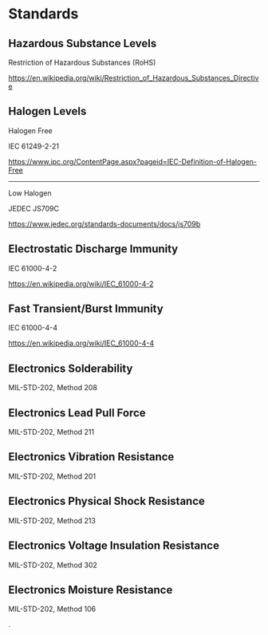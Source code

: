 # Standards

## Hazardous Substance Levels

Restriction of Hazardous Substances (RoHS)

https://en.wikipedia.org/wiki/Restriction_of_Hazardous_Substances_Directive

## Halogen Levels

Halogen Free

IEC 61249-2-21

https://www.ipc.org/ContentPage.aspx?pageid=IEC-Definition-of-Halogen-Free

---

Low Halogen

JEDEC JS709C

https://www.jedec.org/standards-documents/docs/js709b

## Electrostatic Discharge Immunity

IEC 61000-4-2

https://en.wikipedia.org/wiki/IEC_61000-4-2

## Fast Transient/Burst Immunity

IEC 61000-4-4

https://en.wikipedia.org/wiki/IEC_61000-4-4

## Electronics Solderability

MIL-STD-202, Method 208

## Electronics Lead Pull Force

MIL-STD-202, Method 211

## Electronics Vibration Resistance

MIL-STD-202, Method 201 

## Electronics Physical Shock Resistance

MIL-STD-202, Method 213

## Electronics Voltage Insulation Resistance

MIL-STD-202, Method 302

## Electronics Moisture Resistance

MIL-STD-202, Method 106












.
